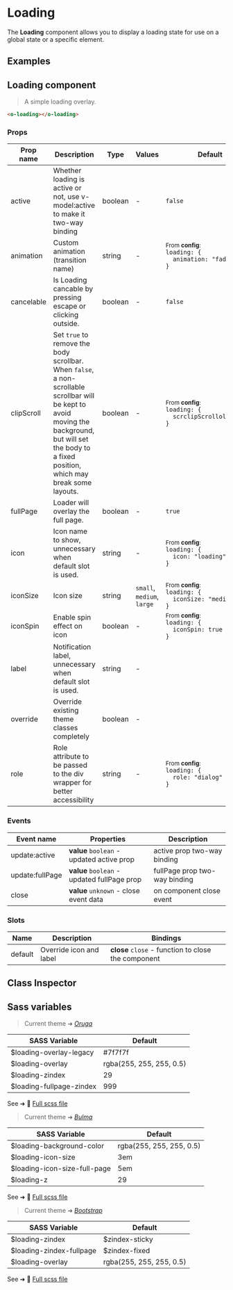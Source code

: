 # Loading

<section class="odocs-head">

The **Loading** component allows you to display a loading state for use on a global state or a specific element.

</section>

<section class="odocs-examples">

## Examples

<example-loading />

</section>

<section class="odocs-specs">

## Loading component

> A simple loading overlay.

```html
<o-loading></o-loading>
```

### Props

| Prop name  | Description                                                                                                                                                                                                     | Type    | Values                     | Default                                                                                                                                                   |
| ---------- | --------------------------------------------------------------------------------------------------------------------------------------------------------------------------------------------------------------- | ------- | -------------------------- | --------------------------------------------------------------------------------------------------------------------------------------------------------- |
| active     | Whether loading is active or not, use v-model:active to make it two-way binding                                                                                                                                 | boolean | -                          | <code style='white-space: nowrap; padding: 0;'>false</code>                                                                                               |
| animation  | Custom animation (transition name)                                                                                                                                                                              | string  | -                          | <div><small>From <b>config</b>:</small></div><code style='white-space: nowrap; padding: 0;'>loading: {<br>&nbsp;&nbsp;animation: "fade"<br>}</code>       |
| cancelable | Is Loading cancable by pressing escape or clicking outside.                                                                                                                                                     | boolean | -                          | <code style='white-space: nowrap; padding: 0;'>false</code>                                                                                               |
| clipScroll | Set `true` to remove the body scrollbar.<br/>When `false`, a non-scrollable scrollbar will be kept to avoid moving the background,<br/>but will set the body to a fixed position, which may break some layouts. | boolean | -                          | <div><small>From <b>config</b>:</small></div><code style='white-space: nowrap; padding: 0;'>loading: {<br>&nbsp;&nbsp;scrclipScrolloll: false<br>}</code> |
| fullPage   | Loader will overlay the full page.                                                                                                                                                                              | boolean | -                          | <code style='white-space: nowrap; padding: 0;'>true</code>                                                                                                |
| icon       | Icon name to show, unnecessary when default slot is used.                                                                                                                                                       | string  | -                          | <div><small>From <b>config</b>:</small></div><code style='white-space: nowrap; padding: 0;'>loading: {<br>&nbsp;&nbsp;icon: "loading"<br>}</code>         |
| iconSize   | Icon size                                                                                                                                                                                                       | string  | `small`, `medium`, `large` | <div><small>From <b>config</b>:</small></div><code style='white-space: nowrap; padding: 0;'>loading: {<br>&nbsp;&nbsp;iconSize: "medium"<br>}</code>      |
| iconSpin   | Enable spin effect on icon                                                                                                                                                                                      | boolean | -                          | <div><small>From <b>config</b>:</small></div><code style='white-space: nowrap; padding: 0;'>loading: {<br>&nbsp;&nbsp;iconSpin: true<br>}</code>          |
| label      | Notification label, unnecessary when default slot is used.                                                                                                                                                      | string  | -                          |                                                                                                                                                           |
| override   | Override existing theme classes completely                                                                                                                                                                      | boolean | -                          |                                                                                                                                                           |
| role       | Role attribute to be passed to the div wrapper for better accessibility                                                                                                                                         | string  | -                          | <div><small>From <b>config</b>:</small></div><code style='white-space: nowrap; padding: 0;'>loading: {<br>&nbsp;&nbsp;role: "dialog"<br>}</code>          |

### Events

| Event name      | Properties                                  | Description                   |
| --------------- | ------------------------------------------- | ----------------------------- |
| update:active   | **value** `boolean` - updated active prop   | active prop two-way binding   |
| update:fullPage | **value** `boolean` - updated fullPage prop | fullPage prop two-way binding |
| close           | **value** `unknown` - close event data      | on component close event      |

### Slots

| Name    | Description             | Bindings                                            |
| ------- | ----------------------- | --------------------------------------------------- |
| default | Override icon and label | **close** `close` - function to close the component |

</section>

<section class="odocs-classes">

## Class Inspector

<inspector-loading-viewer />

</section>

<section class="odocs-style">

## Sass variables

<div class="theme-oruga">

> Current theme ➜ _[Oruga](https://github.com/oruga-ui/theme-oruga)_

| SASS Variable            | Default                  |
| ------------------------ | ------------------------ |
| $loading-overlay-legacy  | #7f7f7f                  |
| $loading-overlay         | rgba(255, 255, 255, 0.5) |
| $loading-zindex          | 29                       |
| $loading-fullpage-zindex | 999                      |

See ➜ 📄 [Full scss file](https://github.com/oruga-ui/theme-oruga/tree/main/src/assets/scss/components/_loading.scss)

</div>
<div class="theme-bulma">

> Current theme ➜ _[Bulma](https://github.com/oruga-ui/theme-bulma)_

| SASS Variable                | Default                  |
| ---------------------------- | ------------------------ |
| $loading-background-color    | rgba(255, 255, 255, 0.5) |
| $loading-icon-size           | 3em                      |
| $loading-icon-size-full-page | 5em                      |
| $loading-z                   | 29                       |

See ➜ 📄 [Full scss file](https://github.com/oruga-ui/theme-bulma/tree/main/src/assets/scss/components/_loading.scss)

</div>
<div class="theme-bootstrap">

> Current theme ➜ _[Bootstrap](https://github.com/oruga-ui/theme-bootstrap)_

| SASS Variable            | Default                  |
| ------------------------ | ------------------------ |
| $loading-zindex          | $zindex-sticky           |
| $loading-zindex-fullpage | $zindex-fixed            |
| $loading-overlay         | rgba(255, 255, 255, 0.5) |

See ➜ 📄 [Full scss file](https://github.com/oruga-ui/theme-bootstrap/tree/main/src/assets/scss/components/_loading.scss)

</div>

</section>
